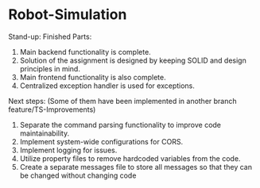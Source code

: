 # Robot-Simulation

Stand-up:
Finished Parts:
1. Main backend functionality is complete.
2. Solution of the assignment is designed by keeping SOLID and design principles in mind.
3. Main frontend functionality is also complete.
4. Centralized exception handler is used for exceptions.

Next steps: (Some of them have been implemented in another branch feature/TS-Improvements)
1. Separate the command parsing functionality to improve code maintainability.
2. Implement system-wide configurations for CORS.
3. Implement logging for issues.
4. Utilize property files to remove hardcoded variables from the code.
5. Create a separate messages file to store all messages so that they can be changed without changing code

